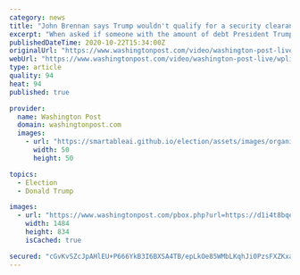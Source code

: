 ```yaml
---
category: news
title: "John Brennan says Trump wouldn't qualify for a security clearance \"for a variety of reasons'"
excerpt: "When asked if someone with the amount of debt President Trump has would qualify for a security clearance, former CIA director John Brennan said he thinks President Trump wouldn’t qualify for a security clearance “for a variety of reasons."
publishedDateTime: 2020-10-22T15:34:00Z
originalUrl: "https://www.washingtonpost.com/video/washington-post-live/wplive/john-brennan-says-trump-wouldnt-qualify-for-a-security-clearance-for-a-variety-of-reasons/2020/10/22/521a71f3-dbab-406f-953e-d560b1d2b61a_video.html"
webUrl: "https://www.washingtonpost.com/video/washington-post-live/wplive/john-brennan-says-trump-wouldnt-qualify-for-a-security-clearance-for-a-variety-of-reasons/2020/10/22/521a71f3-dbab-406f-953e-d560b1d2b61a_video.html"
type: article
quality: 94
heat: 94
published: true

provider:
  name: Washington Post
  domain: washingtonpost.com
  images:
    - url: "https://smartableai.github.io/election/assets/images/organizations/washingtonpost.com-50x50.jpg"
      width: 50
      height: 50

topics:
  - Election
  - Donald Trump

images:
  - url: "https://www.washingtonpost.com/pbox.php?url=https://d1i4t8bqe7zgj6.cloudfront.net/10-22-2020/t_749b9a4d6d5f496687300cc597144b45_name_Screen_Shot_2020_10_22_at_11_23_58_AM_scaled.jpg&w=1484&op=resize&opt=1&filter=antialias&t=20170517"
    width: 1484
    height: 834
    isCached: true

secured: "cGvKvSZcJpAHlEU+P666YkB3I6BXSA4TB/epLkOe85WMbLKqhJi0PzsFXZKxaA6pVdwxpgziu3FP+HrseR7BVaQvFGWcxSd7H2oF9x90XRg9TOClpqEcjlKVtiZdeNo90KzLNuKa2HXuOvi+jd40S8+OqEWVa1ARUkOW+Dg0Lae3ARedUtJEOPRMm6bcyT7YxRWXHh/yfsbRWWRqCrxzThx/EddeMu7kemGzYTlMWyf9ZmKMz8DNyKxjxVamw+wlwkvQJVQIlWTNncR1mUkAw5DW5hti8nXxC0zaQNbxtfQvrbOEA5eC4ZoaPGjDmht6imr5s7YpNDJdAHXjG9UGgJRs25f7/PhIiRApP+eQaqs=;f9z4sGpXZ7RIKqKYtYigng=="
---
```



